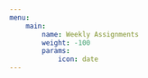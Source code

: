 ```yaml
---
menu:
    main:
        name: Weekly Assignments
        weight: -100
        params:
            icon: date
---
```

























